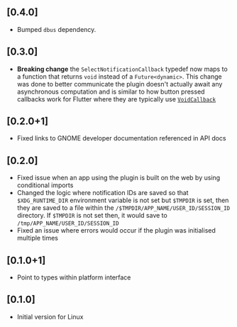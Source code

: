 ## [0.4.0]

*  Bumped `dbus` dependency.

## [0.3.0]

* **Breaking change** the `SelectNotificationCallback` typedef now maps to a function that returns `void` instead of a `Future<dynamic>`. This change was done to better communicate the plugin doesn't actually await any asynchronous computation and is similar to how button pressed callbacks work for Flutter where they are typically use [`VoidCallback`](https://api.flutter.dev/flutter/dart-ui/VoidCallback.html)

## [0.2.0+1]

* Fixed links to GNOME developer documentation referenced in API docs

## [0.2.0]

* Fixed issue when an app using the plugin is built on the web by using conditional imports
* Changed the logic where notification IDs are saved so that `$XDG_RUNTIME_DIR` environment variable is not set but `$TMPDIR` is set, then they are saved to a file within the `/$TMPDIR/APP_NAME/USER_ID/SESSION_ID` directory. If `$TMPDIR` is not set then, it would save to `/tmp/APP_NAME/USER_ID/SESSION_ID`
* Fixed an issue where errors would occur if the plugin was initialised multiple times

## [0.1.0+1]

*  Point to types within platform interface

## [0.1.0]

* Initial version for Linux
